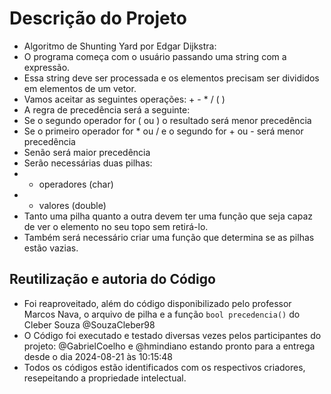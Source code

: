 # Descrição do Projeto

- Algoritmo de Shunting Yard por Edgar Dijkstra:
- O programa começa com o usuário passando uma string com a
expressão.
- Essa string deve ser processada e os elementos precisam ser
divididos em elementos de um vetor.
- Vamos aceitar as seguintes operações: + - * / ( )
- A regra de precedência será a seguinte:
- Se o segundo operador for ( ou ) o resultado será
menor precedência
- Se o primeiro operador for * ou / e o segundo for +
ou - será menor precedência
- Senão será maior precedência
- Serão necessárias duas pilhas:
- - operadores (char)
- - valores (double)
- Tanto uma pilha quanto a outra devem ter uma função que seja
capaz de ver o elemento no seu topo sem retirá-lo.
- Também será necessário criar uma função que determina se as
pilhas estão vazias.

## Reutilização e autoria do Código

- Foi reaproveitado, além do código disponibilizado pelo professor Marcos Nava, o arquivo de pilha e a função `bool precedencia()` do Cleber Souza @SouzaCleber98
- O Código foi executado e testado diversas vezes pelos participantes do projeto: @GabrielCoelho e @hmindiano estando pronto para a entrega desde o dia 2024-08-21 às 10:15:48
- Todos os códigos estão identificados com os respectivos criadores, resepeitando a propriedade intelectual.
